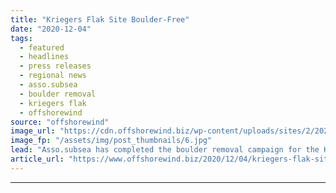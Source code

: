 ```yaml
---
title: "Kriegers Flak Site Boulder-Free"
date: "2020-12-04"
tags: 
  - featured
  - headlines
  - press releases
  - regional news
  - asso.subsea
  - boulder removal
  - kriegers flak
  - offshorewind
source: "offshorewind"
image_url: "https://cdn.offshorewind.biz/wp-content/uploads/sites/2/2020/12/04113020/Kriegers-Flak-Site-Boulder-Free.jpg"
image_fp: "/assets/img/post_thumbnails/6.jpg"
lead: "Asso.subsea has completed the boulder removal campaign for the Kriegers Flak offshore wind project"
article_url: "https://www.offshorewind.biz/2020/12/04/kriegers-flak-site-boulder-free/"
---
```


---
